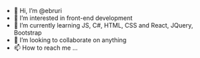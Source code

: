 - 👋 Hi, I’m @ebruri
- 👀 I’m interested in front-end development
- 🌱 I’m currently learning JS, C#, HTML, CSS and React, JQuery, Bootstrap
- 💞️ I’m looking to collaborate on anything
- 📫 How to reach me ...

<!---
ebruri/ebruri is a ✨ special ✨ repository because its `README.md` (this file) appears on your GitHub profile.
You can click the Preview link to take a look at your changes.
--->
